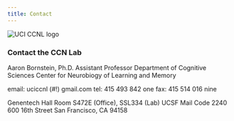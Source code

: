 ```yaml
---
title: Contact
---
```

<img class="img-fluid mx-auto d-block" src="/lab/static/img/logo/CCNL_logo.jpeg" alt="UCI CCNL logo">

### Contact the CCN Lab

Aaron Bornstein, Ph.D.
Assistant Professor
Department of Cognitive Sciences
Center for Neurobiogy of Learning and Memory

email: uciccnl (#!) gmail.com
tel: 415 493 842 one
fax: 415 514 016 nine

Genentech Hall Room S472E (Office), SSL334 (Lab)
UCSF Mail Code 2240
600 16th Street
San Francisco, CA 94158

